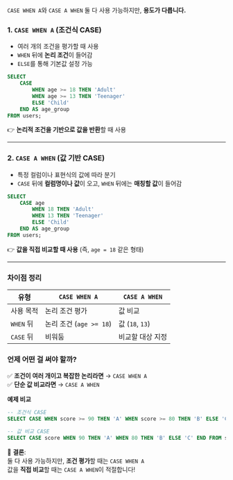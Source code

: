 `CASE WHEN A`와 `CASE A WHEN` 둘 다 사용 가능하지만, **용도가 다릅니다.** 

### 1. `CASE WHEN A` (조건식 CASE)
- 여러 개의 조건을 평가할 때 사용
- `WHEN` 뒤에 **논리 조건**이 들어감
- `ELSE`를 통해 기본값 설정 가능

```sql
SELECT 
    CASE 
        WHEN age >= 18 THEN 'Adult'
        WHEN age >= 13 THEN 'Teenager'
        ELSE 'Child'
    END AS age_group
FROM users;
```
👉 **논리적 조건을 기반으로 값을 반환**할 때 사용

---

### 2. `CASE A WHEN` (값 기반 CASE)
- 특정 컬럼이나 표현식의 값에 따라 분기
- `CASE` 뒤에 **컬럼명이나 값**이 오고, `WHEN` 뒤에는 **매칭할 값**이 들어감

```sql
SELECT 
    CASE age 
        WHEN 18 THEN 'Adult'
        WHEN 13 THEN 'Teenager'
        ELSE 'Child'
    END AS age_group
FROM users;
```
👉 **값을 직접 비교할 때 사용** (즉, `age = 18` 같은 형태)

---

### 차이점 정리

| 유형 | `CASE WHEN A` | `CASE A WHEN` |
|------|--------------|--------------|
| 사용 목적 | 논리 조건 평가 | 값 비교 |
| `WHEN` 뒤 | 논리 조건 (`age >= 18`) | 값 (`18`, `13`) |
| `CASE` 뒤 | 비워둠 | 비교할 대상 지정 |

### 언제 어떤 걸 써야 할까?
✅ **조건이 여러 개이고 복잡한 논리라면** → `CASE WHEN A`  
✅ **단순 값 비교라면** → `CASE A WHEN`

**예제 비교**
```sql
-- 조건식 CASE
SELECT CASE WHEN score >= 90 THEN 'A' WHEN score >= 80 THEN 'B' ELSE 'C' END FROM students;

-- 값 비교 CASE
SELECT CASE score WHEN 90 THEN 'A' WHEN 80 THEN 'B' ELSE 'C' END FROM students;
```

🚀 **결론**:  
둘 다 사용 가능하지만, **조건 평가**할 때는 `CASE WHEN A`  
값을 **직접 비교**할 때는 `CASE A WHEN`이 적절합니다!
